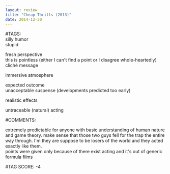 ```yaml
---  
layout: review  
title: "Cheap Thrills (2013)"  
date: 2014-12-30  
---  
```

  
#TAGS:  
silly humor  
stupid  
  
fresh perspective  
this is pointless (either I can't find a point or I disagree whole-heartedly)  
cliché message  
  
immersive atmosphere  
  
expected outcome  
unacceptable suspense (developments predicted too early)  
  
realistic effects  
  
untraceable (natural) acting  
  
#COMMENTS:  
  
extremely predictable for anyone with basic understanding of human nature and game theory. make sense that those two guys fell for the trap the entire way through. I'm they are suppose to be losers of the world and they acted exactly like them.  
points were given only because of there exist acting and it's out of generic formula films  
  
  
  
  
  
#TAG SCORE: -4  
